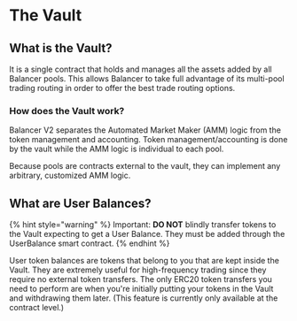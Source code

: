 # The Vault

## What is the Vault?

It is a single contract that holds and manages all the assets added by all Balancer pools. This allows Balancer to take full advantage of its multi-pool trading routing in order to offer the best trade routing options.

### How does the Vault work?

Balancer V2 separates the Automated Market Maker \(AMM\) logic from the token management and accounting. Token management/accounting is done by the vault while the AMM logic is individual to each pool.

Because pools are contracts external to the vault, they can implement any arbitrary, customized AMM logic.

## What are User Balances?

{% hint style="warning" %}
Important: **DO NOT** blindly transfer tokens to the Vault expecting to get a User Balance. They must be added through the UserBalance smart contract.
{% endhint %}

User token balances are tokens that belong to you that are kept inside the Vault. They are extremely useful for high-frequency trading since they require no external token transfers. The only ERC20 token transfers you need to perform are when you're initially putting your tokens in the Vault and withdrawing them later. \(This feature is currently only available at the contract level.\)

